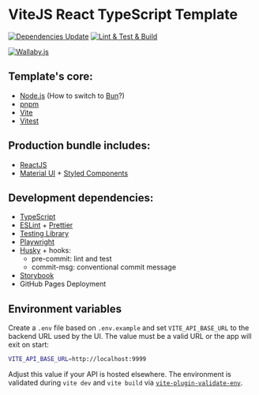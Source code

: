# ViteJS React TypeScript Template

[![Dependencies Update](https://github.com/cTux/vitejs-react-ts-template/actions/workflows/dependencies-update.yml/badge.svg)](https://github.com/cTux/vitejs-react-ts-template/actions/workflows/dependencies-update.yml)
[![Lint & Test & Build](https://github.com/cTux/vitejs-react-ts-template/actions/workflows/lint-test-build.yml/badge.svg)](https://github.com/cTux/vitejs-react-ts-template/actions/workflows/lint-test-build.yml)

[![Wallaby.js](https://img.shields.io/badge/wallaby.js-configured-green.svg)](https://wallabyjs.com)

## Template's core:

- [Node.js](https://nodejs.org/en/) (How to switch to [Bun](./docs/BUN.md)?)
- [pnpm](https://pnpm.io/)
- [Vite](https://vitejs.dev/)
- [Vitest](https://vitest.dev/)

## Production bundle includes:

- [ReactJS](https://reactjs.org/)
- [Material UI](https://mui.com/material-ui/getting-started/) + [Styled Components](https://styled-components.com/)

## Development dependencies:

- [TypeScript](https://www.typescriptlang.org/)
- [ESLint](https://eslint.org/) + [Prettier](https://prettier.io/)
- [Testing Library](https://testing-library.com/)
- [Playwright](https://playwright.dev/)
- [Husky](https://www.npmjs.com/package/husky) + hooks:
  - pre-commit: lint and test
  - commit-msg: conventional commit message
- [Storybook](https://storybook.js.org/)
- GitHub Pages Deployment

## Environment variables

Create a `.env` file based on `.env.example` and set `VITE_API_BASE_URL` to the
backend URL used by the UI. The value must be a valid URL or the app will exit
on start:

```bash
VITE_API_BASE_URL=http://localhost:9999
```

Adjust this value if your API is hosted elsewhere.
The environment is validated during `vite dev` and `vite build` via
[`vite-plugin-validate-env`](https://github.com/Julien-R44/vite-plugin-validate-env).

